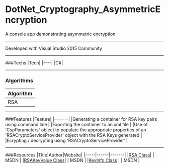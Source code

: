 # DotNet_Cryptography_AsymmetricEncryption
A console app demonstrating asymmetric encryption

---

Developed with Visual Studio 2015 Community

---

###Techs
|Tech|
|----|
|C#|

---

### Algorithms
|Algorithm|
|---------|
| RSA |

---

###Features
|Feature|
|-------|
|Generating a container for RSA key pairs using command line |
|Exporting the container to an xml file |
|Use of 'CspParameters' object to populate the appropriate properties of an 'RSACryptoServiceProvider' object with the RSA Keys generated |
|Ecrypting / decrypting using 'RSACryptoServiceProvider'|

---

###Resources
|Title|Author|Website|
|-----|------|-------|
|[RSA Class](https://msdn.microsoft.com/en-us/library/system.security.cryptography.rsa(v=vs.110).aspx)| | MSDN |
|[RSAKeyValue Class](https://msdn.microsoft.com/en-us/library/system.security.cryptography.xml.rsakeyvalue(v=vs.110).aspx)| | MSDN |
|[KeyInfo Class](https://msdn.microsoft.com/en-us/library/system.security.cryptography.xml.keyinfo(v=vs.110).aspx) | | MSDN |
